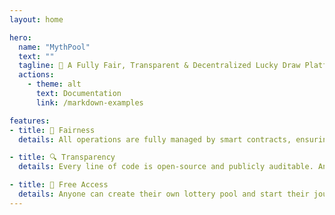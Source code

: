 ```yaml
---
layout: home

hero:
  name: "MythPool"
  text: ""
  tagline: 🎯 A Fully Fair, Transparent & Decentralized Lucky Draw Platform on Solana & Switchboard 🍀✨
  actions:
    - theme: alt
      text: Documentation
      link: /markdown-examples

features:
- title: 🎯 Fairness
  details: All operations are fully managed by smart contracts, ensuring tamper-proof logic and execution. We use Switchboard VRF to generate verifiable, unbiased randomness — so every draw is provably fair.

- title: 🔍 Transparency
  details: Every line of code is open-source and publicly auditable. Anyone can inspect, verify, or contribute to the project. No hidden logic, no trust assumptions — just clean, verifiable smart contracts.

- title: 💸 Free Access
  details: Anyone can create their own lottery pool and start their journey toward fortune. 
---
```


